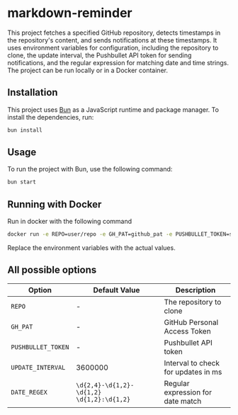 # markdown-reminder

This project fetches a specified GitHub repository, detects timestamps in the repository's content, and sends notifications at these timestamps. It uses environment variables for configuration, including the repository to clone, the update interval, the Pushbullet API token for sending notifications, and the regular expression for matching date and time strings. The project can be run locally or in a Docker container.

## Installation

This project uses [Bun](https://bun.sh) as a JavaScript runtime and package manager. To install the dependencies, run:

```bash
bun install
```

## Usage

To run the project with Bun, use the following command:

```bash
bun start
```

## Running with Docker
Run in docker with the following command

```bash
docker run -e REPO=user/repo -e GH_PAT=github_pat -e PUSHBULLET_TOKEN=some_token owenray/markdown-reminder
```

Replace the environment variables with the actual values.

## All possible options
| Option            | Default Value                             | Description                           |
|-------------------|-------------------------------------------|---------------------------------------|
| `REPO`            | -                                         | The repository to clone               |
| `GH_PAT`          | -                                         | GitHub Personal Access Token          |
| `PUSHBULLET_TOKEN`| -                                         | Pushbullet API token                  |
| `UPDATE_INTERVAL` | 3600000                                   | Interval to check for updates in ms   |
| `DATE_REGEX`      | `\d{2,4}-\d{1,2}-\d{1,2} \d{1,2}:\d{1,2}` | Regular expression for date match     |
